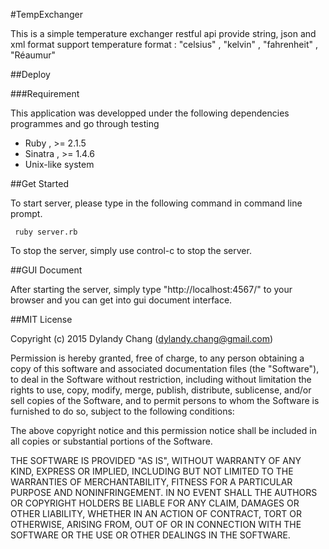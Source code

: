 #TempExchanger

This is a simple temperature exchanger restful api provide string, json and xml format
support temperature format :  "celsius" , "kelvin" , "fahrenheit" , "Réaumur"

##Deploy

###Requirement
 
This application was developped under the following dependencies programmes and go through testing

* Ruby , >= 2.1.5
* Sinatra , >= 1.4.6 
* Unix-like system

##Get Started
  
  To start server, please type in the following command in command line prompt.
  ```
   ruby server.rb
  ```
  To stop the server, simply use control-c to stop the server.

##GUI Document

  After starting the server, simply type "http://localhost:4567/" to your browser and you can get into gui document interface. 
  
##MIT License

Copyright (c) 2015 Dylandy Chang (dylandy.chang@gmail.com)

Permission is hereby granted, free of charge, to any person obtaining a copy of this software and associated documentation files (the "Software"), to deal in the Software without restriction, including without limitation the rights to use, copy, modify, merge, publish, distribute, sublicense, and/or sell copies of the Software, and to permit persons to whom the Software is furnished to do so, subject to the following conditions:

The above copyright notice and this permission notice shall be included in all copies or substantial portions of the Software.

THE SOFTWARE IS PROVIDED "AS IS", WITHOUT WARRANTY OF ANY KIND, EXPRESS OR IMPLIED, INCLUDING BUT NOT LIMITED TO THE WARRANTIES OF MERCHANTABILITY, FITNESS FOR A PARTICULAR PURPOSE AND NONINFRINGEMENT. IN NO EVENT SHALL THE AUTHORS OR COPYRIGHT HOLDERS BE LIABLE FOR ANY CLAIM, DAMAGES OR OTHER LIABILITY, WHETHER IN AN ACTION OF CONTRACT, TORT OR OTHERWISE, ARISING FROM, OUT OF OR IN CONNECTION WITH THE SOFTWARE OR THE USE OR OTHER DEALINGS IN THE SOFTWARE.
